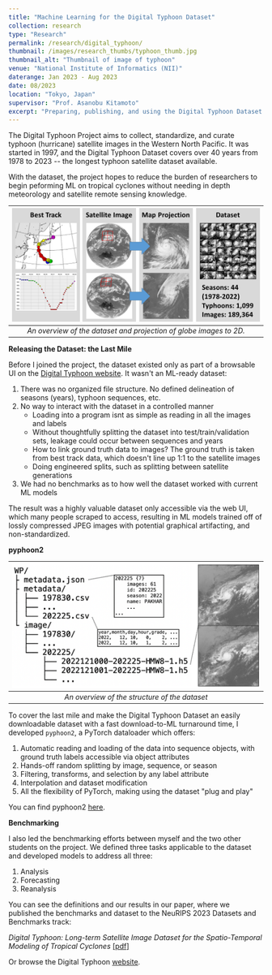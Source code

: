 ```yaml
---
title: "Machine Learning for the Digital Typhoon Dataset"
collection: research
type: "Research"
permalink: /research/digital_typhoon/
thumbnail: /images/research_thumbs/typhoon_thumb.jpg
thumbnail_alt: "Thumbnail of image of typhoon"
venue: "National Institute of Informatics (NII)"
daterange: Jan 2023 - Aug 2023
date: 08/2023
location: "Tokyo, Japan"
supervisor: "Prof. Asanobu Kitamoto" 
excerpt: "Preparing, publishing, and using the Digital Typhoon Dataset for machine learning. The dataset is the longest typhoon satellite image dataset available. We developed ways to interact with the dataset for ML, and performed benchmarks in analysis, reanalysis, and forecasting."
---
```


The Digital Typhoon Project aims to collect, standardize, and curate typhoon (hurricane) satellite images in the Western North Pacific. It was started in 1997, and the Digital Typhoon Dataset covers over 40 years from 1978 to 2023 -- the longest typhoon satellite dataset available. 

With the dataset, the project hopes to reduce the burden of researchers to begin peforming ML on tropical cyclones without needing in depth meteorology and satellite remote sensing knowledge.

| ![typhoon_overview.png](/images/research_images/digital_typhoon/typhoon_overview.png "Example photos of images on a 3D globe projecting to 2D.") | 
|:--:| 
| *An overview of the dataset and projection of globe images to 2D.* |



**Releasing the Dataset: the Last Mile**

Before I joined the project, the dataset existed only as part of a browsable UI on the [Digital Typhoon website](http://agora.ex.nii.ac.jp/digital-typhoon/). It wasn't an ML-ready dataset:

1. There was no organized file structure. No defined delineation of seasons (years), typhoon sequences, etc. 
2. No way to interact with the dataset in a controlled manner
    * Loading into a program isnt as simple as reading in all the images and labels
    * Without thoughtfully splitting the dataset into test/train/validation sets, leakage could occur between sequences and years
    * How to link ground truth data to images? The ground truth is taken from best track data, which doesn't line up 1:1 to the satellite images
    * Doing engineered splits, such as splitting between satellite generations
3. We had no benchmarks as to how well the dataset worked with current ML models

The result was a highly valuable dataset only accessible via the web UI, which many people scraped to access, resulting in ML models trained off of lossly compressed JPEG images with potential graphical artifacting, and non-standardized. 

**pyphoon2**

| ![typhoon_data_dir_structure.png](/images/research_images/digital_typhoon/typhoon_data_dir_structure.png "Displaying the file structure of the dataset. There is a metadata folder containing csv files for each typhoon, and an images folder containing subfolders containing images of each typhoon. Lastly there is a metadata.json file containing top level information like typhoon names.") | 
|:--:| 
| *An overview of the structure of the dataset* |

To cover the last mile and make the Digital Typhoon Dataset an easily downloadable dataset with a fast download-to-ML turnaround time, I developed `pyphoon2`, a PyTorch dataloader which offers:

1. Automatic reading and loading of the data into sequence objects, with ground truth labels accessible via object attributes
2. Hands-off random splitting by image, sequence, or season
3. Filtering, transforms, and selection by any label attribute
4. Interpolation and dataset modification
5. All the flexibility of PyTorch, making using the dataset "plug and play"

You can find pyphoon2 [here](https://github.com/kitamoto-lab/pyphoon2).

**Benchmarking**

I also led the benchmarking efforts between myself and the two other students on the project. We defined three tasks applicable to the dataset and developed models to address all three:

1. Analysis
2. Forecasting
3. Reanalysis

You can see the definitions and our results in our paper, where we published the benchmarks and dataset to the NeuRIPS 2023 Datasets and Benchmarks track: 

_Digital Typhoon: Long-term Satellite Image Dataset for the Spatio-Temporal Modeling of Tropical Cyclones_ [[pdf]](/files/digital_typhoon_neurips.pdf)

Or browse the Digital Typhoon [website](http://agora.ex.nii.ac.jp/digital-typhoon/). 





